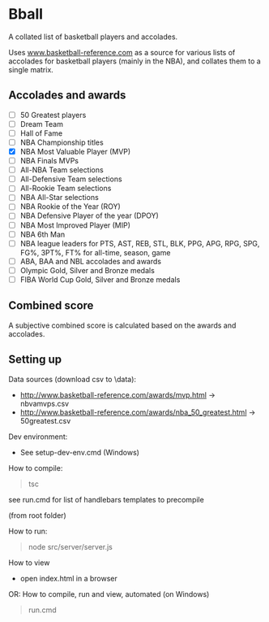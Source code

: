 # Bball

A collated list of basketball players and accolades.

Uses www.basketball-reference.com as a source 
for various lists of accolades for basketball players (mainly in the NBA),
and collates them to a single matrix.

## Accolades and awards
- [ ] 50 Greatest players
- [ ] Dream Team
- [ ] Hall of Fame
- [ ] NBA Championship titles
- [x] NBA Most Valuable Player (MVP)
- [ ] NBA Finals MVPs
- [ ] All-NBA Team selections
- [ ] All-Defensive Team selections
- [ ] All-Rookie Team selections
- [ ] NBA All-Star selections
- [ ] NBA Rookie of the Year (ROY)
- [ ] NBA Defensive Player of the year (DPOY)
- [ ] NBA Most Improved Player (MIP)
- [ ] NBA 6th Man
- [ ] NBA league leaders for PTS, AST, REB, STL, BLK, PPG, APG, RPG, SPG, FG%, 3PT%, FT% for all-time, season, game
- [ ] ABA, BAA and NBL accolades and awards
- [ ] Olympic Gold, Silver and Bronze medals
- [ ] FIBA World Cup Gold, Silver and Bronze medals

## Combined score

A subjective combined score is calculated based on the awards and accolades.

## Setting up

Data sources (download csv to \data\):
- http://www.basketball-reference.com/awards/mvp.html -> nbvamvps.csv
- http://www.basketball-reference.com/awards/nba_50_greatest.html -> 50greatest.csv

Dev environment:
- See setup-dev-env.cmd (Windows)

How to compile:
> tsc

see run.cmd for list of handlebars templates to precompile

(from root folder)

How to run:
> node src/server/server.js

How to view
- open index.html in a browser

OR: How to compile, run and view, automated (on Windows)
> run.cmd
